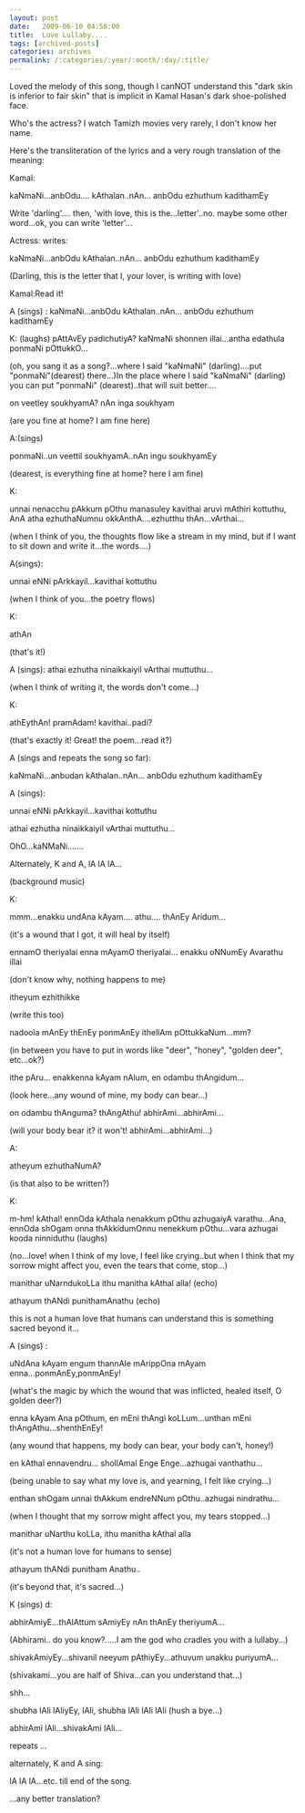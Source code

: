 ```yaml
---
layout: post
date:	2009-06-10 04:58:00
title:  Love Lullaby....
tags: [archived-posts]
categories: archives
permalink: /:categories/:year/:month/:day/:title/
---
```

Loved the melody of this song, though I canNOT understand this "dark skin is inferior to fair skin" that is implicit in Kamal Hasan's dark shoe-polished face.

Who's the actress? I watch Tamizh movies very rarely, I don't know her name.



<lj-embed id="52"/>


Here's the transliteration of the lyrics and a very rough translation of the meaning:


Kamal:

kaNmaNi...anbOdu.... kAthalan..nAn... anbOdu ezhuthum kadithamEy


Write 'darling'.... then, 'with love, this is the...letter'..no. maybe some other word...ok, you can write 'letter'...

Actress: writes:


kaNmaNi...anbOdu kAthalan..nAn... anbOdu ezhuthum kadithamEy

(Darling, this is the letter that I, your lover, is writing with love)

Kamal:Read it!

A (sings) :  kaNmaNi...anbOdu kAthalan..nAn... anbOdu ezhuthum kadithamEy

K: 
(laughs) pAttAvEy padichutiyA? kaNmaNi shonnen illai...antha edathula ponmaNi pOttukkO...

(oh, you sang it as a song?...where I said "kaNmaNi" (darling)....put "ponmaNi"(dearest) there...)In the place where I said "kaNmaNi" (darling) you can put "ponmaNi" (dearest)..that will suit better....

on veetley soukhyamA? nAn inga soukhyam

(are you fine at home? I am fine here)


A:(sings)

ponmaNi..un veettil soukhyamA..nAn ingu soukhyamEy
 

(dearest, is everything fine at home? here I am fine)


K:


unnai nenacchu pAkkum pOthu manasuley kavithai aruvi mAthiri kottuthu, AnA atha ezhuthaNumnu okkAnthA....ezhutthu thAn...vArthai...


(when I think of you, the thoughts flow like a stream in my mind, but if I want to sit down and  write it...the words....)

A(sings):

unnai eNNi pArkkayil...kavithai kottuthu

(when I think of you...the poetry flows)

K:

athAn

(that's it!)

A (sings):
athai ezhutha ninaikkaiyil vArthai muttuthu...

(when I think of writing it, the words don't come...)


K:

athEythAn! pramAdam! kavithai..padi?

(that's exactly it! Great! the poem...read it?)

A (sings and repeats the song so far):


kaNmaNi...anbudan kAthalan..nAn... anbOdu ezhuthum kadithamEy




A (sings):

unnai eNNi pArkkayil...kavithai kottuthu

athai ezhutha ninaikkaiyil vArthai muttuthu...

OhO...kaNMaNi.......

Alternately, K and A, lA lA lA...


(background music)


K:

mmm...enakku undAna kAyam.... athu.... thAnEy Aridum...

(it's a wound that I got, it will heal by itself)

ennamO theriyalai  enna mAyamO theriyalai... enakku oNNumEy Avarathu illai

(don't know why, nothing happens to me)

itheyum ezhithikke

(write this too)

nadoola mAnEy thEnEy ponmAnEy ithellAm pOttukkaNum...mm?

(in between you have to put in words like  "deer", "honey", "golden deer", etc...ok?)

ithe pAru... enakkenna kAyam nAlum, en odambu thAngidum...

(look here...any wound of mine, my body can bear...)

on odambu thAnguma? thAngAthu! abhirAmi...abhirAmi...

(will your body bear it? it won't! abhirAmi...abhirAmi...)

A:

atheyum ezhuthaNumA?

(is that also to be written?)

K:

m-hm! kAthal! ennOda kAthala nenakkum pOthu azhugaiyA varathu...Ana, ennOda shOgam onna thAkkidumOnnu nenekkum pOthu...vara azhugai kooda ninniduthu (laughs)

(no...love! when I think of my love, I feel like crying..but when I think that my sorrow might affect you, even the tears that come, stop...)

manithar uNarndukoLLa ithu manitha kAthal alla! (echo)

athayum thANdi punithamAnathu (echo)

this is not a human love that humans can understand
this is something sacred beyond it...

A (sings) :

uNdAna kAyam engum thannAle mArippOna mAyam enna...ponmAnEy,ponmAnEy!

(what's the magic by which the wound that was inflicted, healed itself, O golden deer?)

enna kAyam Ana pOthum, en mEni thAngi koLLum...unthan mEni thAngAthu...shenthEnEy!

(any wound that happens, my body can bear, your body can't, honey!)

en kAthal ennavendru... shollAmal Enge Enge...azhugai vanthathu...

(being unable to say what my love is, and yearning, I felt like crying...)

enthan shOgam unnai thAkkum endreNNum pOthu..azhugai nindrathu...

(when I thought that my sorrow might affect you, my tears stopped...)

manithar uNarthu koLLa, ithu manitha kAthal alla

(it's not a human love for humans to sense)

athayum thANdi punitham Anathu..

(it's beyond that, it's sacred...)

K (sings) d:

abhirAmiyE...thAlAttum sAmiyEy nAn thAnEy theriyumA...

(Abhirami.. do you know?.....I am the god who cradles you with a lullaby...)

shivakAmiyEy...shivanil neeyum pAthiyEy...athuvum unakku puriyumA...

(shivakami...you are half of Shiva...can you understand that...)

shh...

shubha lAli lAliyEy, lAli, shubha lAli lAli lAli (hush a bye...)

abhirAmi lAli...shivakAmi lAli...

repeats ...

alternately, K and A sing:

lA lA lA...etc. till end of the song.


<lj user="cyberscorpion">...any better translation?
